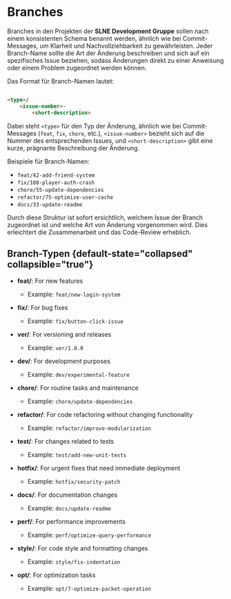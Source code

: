 # Branches

Branches in den Projekten der **SLNE Development Gruppe** sollen nach einem konsistenten Schema benannt werden, ähnlich
wie bei Commit-Messages, um Klarheit und Nachvollziehbarkeit zu gewährleisten. Jeder Branch-Name sollte die Art der
Änderung beschreiben und sich auf ein spezifisches Issue beziehen, sodass Änderungen direkt zu einer Anweisung oder
einem Problem zugeordnet werden können.

Das Format für Branch-Namen lautet:

```html

<type>/
    <issue-number>-
        <short-description>
```

Dabei steht `<type>` für den Typ der Änderung, ähnlich wie bei Commit-Messages (`feat`, `fix`, `chore`,
etc.), `<issue-number>` bezieht sich auf die Nummer des entsprechenden Issues, und `<short-description>` gibt eine
kurze, prägnante Beschreibung der Änderung.

Beispiele für Branch-Namen:

- `feat/42-add-friend-system`
- `fix/108-player-auth-crash`
- `chore/55-update-dependencies`
- `refactor/75-optimize-user-cache`
- `docs/33-update-readme`

Durch diese Struktur ist sofort ersichtlich, welchem Issue der Branch zugeordnet ist und welche Art von Änderung
vorgenommen wird. Dies erleichtert die Zusammenarbeit und das Code-Review erheblich.

## Branch-Typen {default-state="collapsed" collapsible="true"}

- **feat/**: For new features
    - Example: `feat/new-login-system`

- **fix/**: For bug fixes
    - Example: `fix/button-click-issue`

- **ver/**: For versioning and releases
    - Example: `ver/1.0.0`

- **dev/**: For development purposes
    - Example: `dev/experimental-feature`

- **chore/**: For routine tasks and maintenance
    - Example: `chore/update-dependencies`

- **refactor/**: For code refactoring without changing functionality
    - Example: `refactor/improve-modularization`

- **test/**: For changes related to tests
    - Example: `test/add-new-unit-tests`

- **hotfix/**: For urgent fixes that need immediate deployment
    - Example: `hotfix/security-patch`

- **docs/**: For documentation changes
    - Example: `docs/update-readme`

- **perf/**: For performance improvements
    - Example: `perf/optimize-query-performance`

- **style/**: For code style and formatting changes
    - Example: `style/fix-indentation`

- **opt/**: For optimization tasks
    - Example: `opt/7-optimize-packet-operation`

